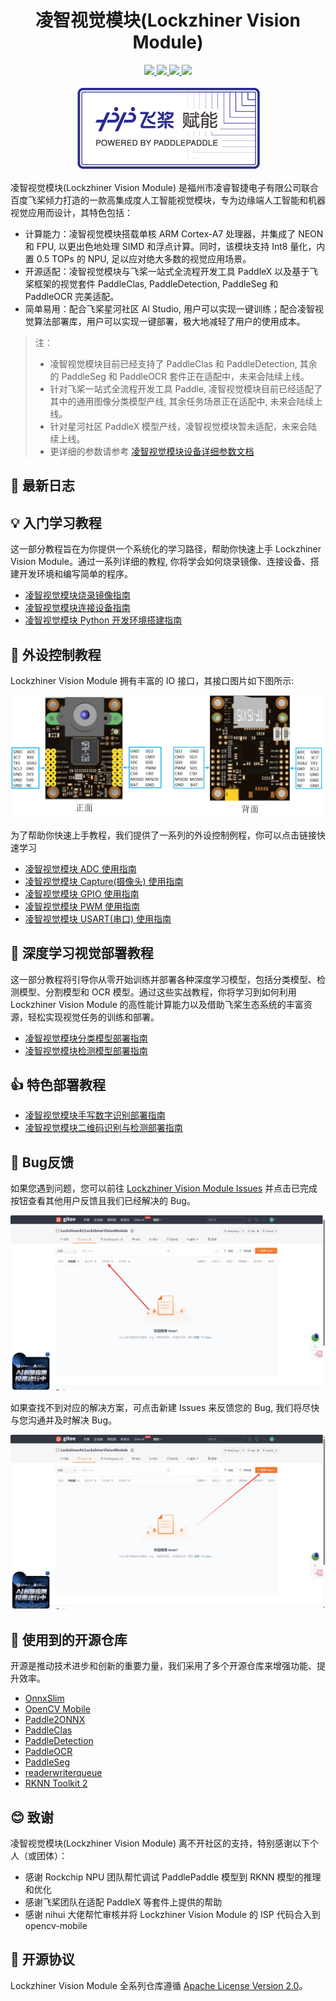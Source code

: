 <h1 align="center">凌智视觉模块(Lockzhiner Vision Module)</h1>

<p align="center">
    <a href="./LICENSE">
        <img src="https://img.shields.io/badge/license-Apache%202-dfd.svg">
    </a>
    <a href="https://gitee.com/Lockzhiner-Electronics/DAQ122-IPC/releases">
        <img src="https://img.shields.io/badge/release-release%2F0.0.0-yellow">
    </a>
    <a href="">
        <img src="https://img.shields.io/badge/python-3.11-aff.svg">
    </a>
    <a href="">
        <img src="https://img.shields.io/badge/os-linux-pink.svg">
    </a>
</p>

<p align="center">  
    <a href="./LICENSE">  
        <img src="./images/pp.png">  
    </a>  
</p>

凌智视觉模块(Lockzhiner Vision Module) 是福州市凌睿智捷电子有限公司联合百度飞桨倾力打造的一款高集成度人工智能视觉模块，专为边缘端人工智能和机器视觉应用而设计，其特色包括：

* 计算能力：凌智视觉模块搭载单核 ARM Cortex-A7 处理器，并集成了 NEON 和 FPU, 以更出色地处理 SIMD 和浮点计算。同时，该模块支持 Int8 量化，内置 0.5 TOPs 的 NPU, 足以应对绝大多数的视觉应用场景。
* 开源适配：凌智视觉模块与飞桨一站式全流程开发工具 PaddleX 以及基于飞桨框架的视觉套件 PaddleClas, PaddleDetection, PaddleSeg 和 PaddleOCR 完美适配。
* 简单易用：配合飞桨星河社区 Al Studio, 用户可以实现一键训练；配合凌智视觉算法部署库，用户可以实现一键部署，极大地减轻了用户的使用成本。

> 注：
> 
> * 凌智视觉模块目前已经支持了 PaddleClas 和 PaddleDetection, 其余的 PaddleSeg 和 PaddleOCR 套件正在适配中，未来会陆续上线。
> * 针对飞桨一站式全流程开发工具 Paddle, 凌智视觉模块目前已经适配了其中的通用图像分类模型产线, 其余任务场景正在适配中, 未来会陆续上线。
> * 针对星河社区 PaddleX 模型产线，凌智视觉模块暂未适配，未来会陆续上线。
> * 更详细的参数请参考 [凌智视觉模块设备详细参数文档](./docs/device_parameters.md)

## 🔄 最新日志

## 💡 入门学习教程

这一部分教程旨在为你提供一个系统化的学习路径，帮助你快速上手 Lockzhiner Vision Module。通过一系列详细的教程, 你将学会如何烧录镜像、连接设备、搭建开发环境和编写简单的程序。

* [凌智视觉模块烧录镜像指南](./docs/introductory_tutorial/burn_image.md)
* [凌智视觉模块连接设备指南](./docs/introductory_tutorial/connect_device_using_ssh.md)
* [凌智视觉模块 Python 开发环境搭建指南](./docs/introductory_tutorial/python_development_environment.md)

<!-- 
如果你需要开发 Python 程序，请参考以下教程搭建开发环境:

* [凌智视觉模块 Python 开发环境搭建指南](./docs/introductory_tutorial/python_development_environment.md)

如果你需要开发 C++ 程序，请参考以下教程搭建开发环境:

* [凌智视觉模块 C++ 开发环境搭建指南](./docs/introductory_tutorial/cpp_development_environment.md)
* [基于 C++ 编写 Hello World 程序](./example/hello_world) 
-->

## 🔌 外设控制教程

Lockzhiner Vision Module 拥有丰富的 IO 接口，其接口图片如下图所示:

![](images/periphery.png)

为了帮助你快速上手教程，我们提供了一系列的外设控制例程，你可以点击链接快速学习

* [凌智视觉模块 ADC 使用指南](./example/periphery/adc)
* [凌智视觉模块 Capture(摄像头) 使用指南](./example/periphery/capture)
* [凌智视觉模块 GPIO 使用指南](./example/periphery/gpio)
* [凌智视觉模块 PWM 使用指南](./example/periphery/pwm)
* [凌智视觉模块 USART(串口) 使用指南](./example/periphery/usart)

## 🧠 深度学习视觉部署教程

这一部分教程将引导你从零开始训练并部署各种深度学习模型，包括分类模型、检测模型、分割模型和 OCR 模型。通过这些实战教程，你将学习到如何利用 Lockzhiner Vision Module 的高性能计算能力以及借助飞桨生态系统的丰富资源，轻松实现视觉任务的训练和部署。

* [凌智视觉模块分类模型部署指南](./example/vision/classification)
* [凌智视觉模块检测模型部署指南](./example/vision/detetcion)
<!-- * [分割模型部署指南(支持中)]() -->
<!-- * [OCR 模型部署指南(支持中)]() -->

## 👍 特色部署教程

* [凌智视觉模块手写数字识别部署指南](./example/special/digit_handwritten_recognition)
* [凌智视觉模块二维码识别与检测部署指南](./example/special/qr_code_recognition)
<!-- * [人脸佩戴口罩检测部署指南(支持中)]() -->

## 🐛 Bug反馈

如果您遇到问题，您可以前往 [Lockzhiner Vision Module Issues](https://gitee.com/LockzhinerAI/LockzhinerVisionModule/issues) 并点击已完成按钮查看其他用户反馈且我们已经解决的 Bug。

![](images/issues_completed.png)

如果查找不到对应的解决方案，可点击新建 Issues 来反馈您的 Bug, 我们将尽快与您沟通并及时解决 Bug。

![](images/issues_feedback.png)

## 🔧 使用到的开源仓库

开源是推动技术进步和创新的重要力量，我们采用了多个开源仓库来增强功能、提升效率。

* [OnnxSlim](https://github.com/inisis/OnnxSlim)
* [OpenCV Mobile](https://github.com/nihui/opencv-mobile)
* [Paddle2ONNX](https://github.com/PaddlePaddle/Paddle2ONNX)
* [PaddleClas](https://github.com/PaddlePaddle/PaddleClas)
* [PaddleDetection](https://github.com/PaddlePaddle/PaddleDetection)
* [PaddleOCR](https://github.com/PaddlePaddle/PaddleOCR)
* [PaddleSeg](https://github.com/PaddlePaddle/PaddleSeg)
* [readerwriterqueue](https://github.com/cameron314/readerwriterqueue)
* [RKNN Toolkit 2](https://github.com/airockchip/rknn-toolkit2)

## 😊 致谢

凌智视觉模块(Lockzhiner Vision Module) 离不开社区的支持，特别感谢以下个人（或团体）：

* 感谢 Rockchip NPU 团队帮忙调试 PaddlePaddle 模型到 RKNN 模型的推理和优化
* 感谢飞桨团队在适配 PaddleX 等套件上提供的帮助
* 感谢 nihui 大佬帮忙审核并将 Lockzhiner Vision Module 的 ISP 代码合入到 opencv-mobile

## 📜 开源协议

Lockzhiner Vision Module 全系列仓库遵循 [Apache License Version 2.0](./LICENSE)。

